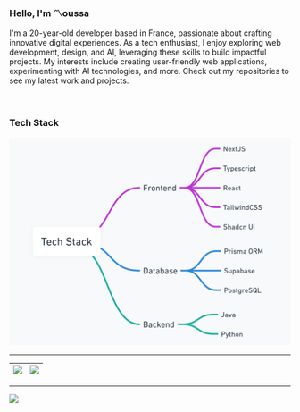 ### Hello, I'm 〽️oussa

I'm a 20-year-old developer based in France, passionate about crafting innovative digital experiences. As a tech enthusiast, I enjoy exploring web development, design, and AI, leveraging these skills to build impactful projects. My interests include creating user-friendly web applications, experimenting with AI technologies, and more. Check out my repositories to see my latest work and projects.

ㅤ
### Tech Stack
![](tech-stack.png)



---

| ![](https://github-readme-streak-stats.herokuapp.com/?user=mrinspection&theme=swift&hide_border=false) | ![](https://github-readme-stats.vercel.app/api/top-langs/?username=mrinspection&theme=swift&hide_border=false&include_all_commits=true&count_private=true&layout=compact) |
|--------------------------------------------------------------------------------------------------------|---------------------------------------------------------------------------------------------------------------------------------------------------------------------------|


---
[![](https://visitcount.itsvg.in/api?id=mrinspection&icon=8&color=12)](https://visitcount.itsvg.in)

